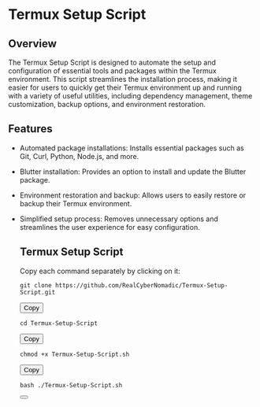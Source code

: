 # Termux Setup Script

## Overview

The Termux Setup Script is designed to automate the setup and configuration of essential tools and packages within the Termux environment. This script streamlines the installation process, making it easier for users to quickly get their Termux environment up and running with a variety of useful utilities, including dependency management, theme customization, backup options, and environment restoration.

## Features

- Automated package installations: Installs essential packages such as Git, Curl, Python, Node.js, and more.
- Blutter installation: Provides an option to install and update the Blutter package.
- Environment restoration and backup: Allows users to easily restore or backup their Termux environment.
- Simplified setup process: Removes unnecessary options and streamlines the user experience for easy configuration.

  <h2>Termux Setup Script</h2>
  <p>Copy each command separately by clicking on it:</p>

  <pre><code id="cmd1">git clone https://github.com/RealCyberNomadic/Termux-Setup-Script.git</code></pre>
  <button onclick="copyToClipboard('cmd1')">Copy</button>

  <pre><code id="cmd2">cd Termux-Setup-Script</code></pre>
  <button onclick="copyToClipboard('cmd2')">Copy</button>

  <pre><code id="cmd3">chmod +x Termux-Setup-Script.sh</code></pre>
  <button onclick="copyToClipboard('cmd3')">Copy</button>

  <pre><code id="cmd4">bash ./Termux-Setup-Script.sh</code></pre>
  <button onclick="copyToClipboard('cmd4')">
